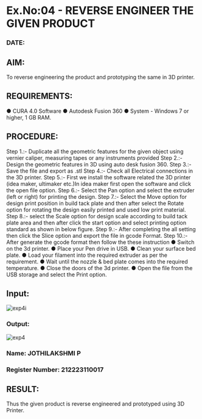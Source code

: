 # Ex.No:04 - REVERSE ENGINEER THE GIVEN PRODUCT

### DATE: 

## AIM: 
 To reverse engineering the product and prototyping the same in 3D printer.

## REQUIREMENTS:
 ●	CURA 4.0 Software
 ●	 Autodesk Fusion 360
 ●	 System - Windows 7 or higher, 1 GB RAM.

## PROCEDURE:
 Step 1.:- Duplicate all the geometric features for the given object using vernier caliper, measuring tapes or any instruments provided
 Step 2.:- Design the geometric features in 3D using auto desk fusion 360.
 Step 3.:- Save the file and export as .stl
 Step 4.:- Check all Electrical connections in the 3D printer.
 Step 5.:- First we install the software related the 3D printer (idea maker, ultimaker etc.)In idea maker first open the software and click the open file option.
 Step 6.:- Select the Pan option and select the extruder (left or right) for printing the design.
 Step 7.:- Select the Move option for design print position in build tack plate and then after select the Rotate option for rotating the design easily printed and used low print material.
 Step 8.:- select the Scale option for design scale according to build tack plate area and then
 after click the start option and select printing option standard as shown in below figure.
 Step 9.:- After completing the all setting then click the Slice option and export the file in gcode Format.
 Step 10.:- After generate the gcode format then follow the these instruction 
    ●	Switch on the 3d printer.
    ●	Place your Pen drive in USB.
    ●	Clean your surface bed plate.
    ●	Load your filament into the required extruder as per the requirement.
    ●	Wait until the nozzle & bed plate comes into the required temperature.
    ●	Close the doors of the 3d printer.
    ●	Open the file from the USB storage and select the Print option.

## Input:

![exp4i](https://github.com/Hezron-lix/Ex.-10---REVERSE-ENGINEER-THE-GIVEN-PRODUCT/assets/139331337/93d2938d-70f8-496d-92df-41299328b075)

### Output:
![exp4](https://github.com/Hezron-lix/Ex.-10---REVERSE-ENGINEER-THE-GIVEN-PRODUCT/assets/139331337/327e52ff-ad73-4af7-9e9c-1c19b3c31514)


### Name: JOTHILAKSHMI P
### Register Number: 212223110017

## RESULT:

   Thus the given product is reverse engineered and prototyped using 3D Printer.
